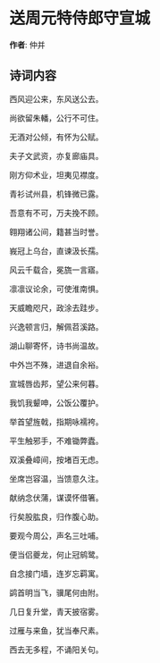 # 送周元特侍郎守宣城

**作者**: 仲并

## 诗词内容

西风迎公来，东风送公去。

尚欲留朱轓，公行不可住。

无酒对公倾，有怀为公赋。

夫子文武资，亦复廊庙具。

刚方仰术业，坦夷见襟度。

青衫试州县，机锋微已露。

吾意有不可，万夫挽不顾。

翱翔诸公间，籍甚当时誉。

峩冠上乌台，直谏汲长孺。

风云千载合，冕旒一言寤。

凛凛议论余，可使淮南惧。

天威瞻咫尺，政涂去跬步。

兴逸顿言归，解佩苕溪路。

湖山聊寄怀，诗书尚温故。

中外岂不殊，进退自余裕。

宣城唇齿邦，望公来何暮。

我饥我颦呻，公饭公覆护。

举首望旌戟，指期咏襦袴。

平生触邪手，不难锄弊蠹。

双溪叠嶂间，按堵百无虑。

坐席岂容温，当馈意久注。

献纳念伏蒲，谋谟怀借箸。

行矣股肱良，归作腹心助。

要观今周公，声名三吐哺。

便当侣夔龙，何止冠鹓鹭。

自念接门墙，连岁忘羁寓。

鹢首明当飞，骥尾何由附。

几日复升堂，青天披宿雾。

过雁与来鱼，犹当奉尺素。

西去无多程，不诵阳关句。

